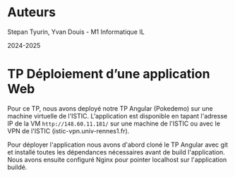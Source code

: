 # Auteurs
Stepan Tyurin, Yvan Douis - M1 Informatique IL

2024-2025

# TP Déploiement d’une application Web
Pour ce TP, nous avons deployé notre TP Angular (Pokedemo) sur une machine virtuelle de l'ISTIC. L'application est disponible en tapant l'adresse IP de la VM `http://148.60.11.181/` sur une machine de l'ISTIC ou avec le VPN de l'ISTIC (istic-vpn.univ-rennes1.fr). 

Pour déployer l'application nous avons d'abord cloné le TP Angular avec git et installé toutes les dépendances nécessaires avant de build l'application. Nous avons ensuite configuré Nginx pour pointer localhost sur l'application buildé. 




